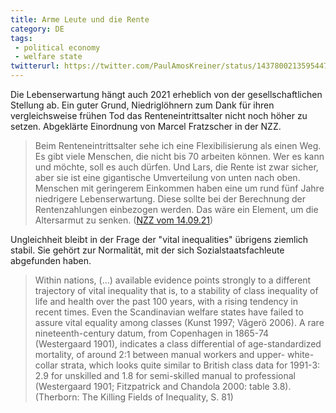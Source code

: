 ```yaml
---
title: Arme Leute und die Rente
category: DE
tags:
 - political economy
 - welfare state
twitterurl: https://twitter.com/PaulAmosKreiner/status/1437800213595447300
---
```


Die Lebenserwartung hängt auch 2021 erheblich von der gesellschaftlichen Stellung ab. Ein guter Grund, Niedriglöhnern zum Dank für ihren vergleichsweise frühen Tod das Renteneintrittsalter nicht noch höher zu setzen. Abgeklärte Einordnung von Marcel Fratzscher in der NZZ.

> Beim Renteneintrittsalter sehe ich eine Flexibilisierung als einen Weg. Es gibt viele Menschen, die nicht bis 70 arbeiten können. Wer es kann
und möchte, soll es auch dürfen. Und Lars, die Rente ist zwar sicher,
aber sie ist eine gigantische Umverteilung von unten nach oben.
Menschen mit geringerem Einkommen haben eine um rund fünf
Jahre niedrigere Lebenserwartung. Diese sollte bei der Berechnung
der Rentenzahlungen einbezogen werden. Das wäre ein Element,
um die Altersarmut zu senken.
([NZZ vom 14.09.21](https://www.nzz.ch/wirtschaft/wahl-2021-lars-feld-und-marcel-fratzscher-kreuzen-die-klingen-ld.1644808))

Ungleichheit bleibt in der Frage der "vital inequalities" übrigens ziemlich stabil. Sie gehört zur Normalität, mit der sich Sozialstaatsfachleute abgefunden haben.

> Within nations, (...) available evidence points strongly to a different trajectory of vital inequality that is, to a stability of class inequality of life and health over the past 100 years, with a rising tendency in recent times. Even the Scandinavian welfare states
have failed to assure vital equality among classes (Kunst 1997; Vâgerö 2006). A rare nineteenth-century datum,
from Copenhagen in 1865-74 (Westergaard 1901), indicates a class differential of age-standardized mortality, of around 2:1 between manual workers and upper- white-collar strata, which looks quite similar to British class data for 1991-3: 2.9 for unskilled and 1.8 for
semi-skilled manual to professional (Westergaard 1901;
Fitzpatrick and Chandola 2000: table 3.8).
(Therborn: The Killing Fields of Inequality, S. 81)
